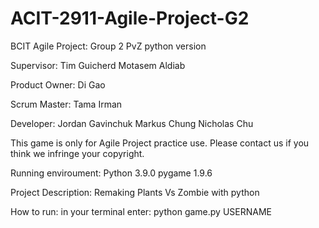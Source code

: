 # ACIT-2911-Agile-Project-G2

BCIT Agile Project:
Group 2
PvZ python version

Supervisor: 
Tim Guicherd 
Motasem Aldiab

Product Owner: 
Di Gao

Scrum Master: 
Tama Irman

Developer:
Jordan Gavinchuk
Markus Chung
Nicholas Chu

This game is only for Agile Project practice use.
Please contact us if you think we infringe your copyright.


Running enviroument:
Python 3.9.0
pygame 1.9.6

Project Description:
Remaking Plants Vs Zombie with python

How to run:
in your terminal enter: python game.py USERNAME
